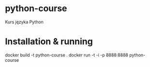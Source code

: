 # python-course
Kurs języka Python

# Installation & running
docker build -t python-course .
docker run -t -i -p 8888:8888 python-course